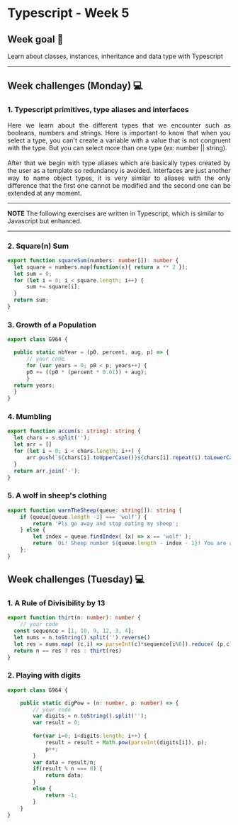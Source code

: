 # Typescript - Week 5

## Week goal 🏁
Learn about classes, instances, inheritance and data type with Typescript

---
## Week challenges (Monday) 💻

### 1. Typescript primitives, type aliases and interfaces

<div style="text-align: justify">Here we learn about the different 
types that we encounter such as booleans, numbers and strings. Here is important to know that when you select a type, you can't create a variable with a value that is not congruent with the type. But you can select more than one type (ex: number || string).<br><br>
After that we begin with type aliases which are basically types created by the user as a template so redundancy is avoided. Interfaces are just another way to name object types, it is very similar to aliases with the only difference that the first one cannot be modified and the second one can be extended at any moment.</div>

---
 **NOTE**
The following exercises are written in Typescript, which is similar to Javascript but enhanced. 

---


### 2. Square(n) Sum
```typescript
export function squareSum(numbers: number[]): number {
  let square = numbers.map(function(x){ return x ** 2 });
  let sum = 0;
  for (let i = 0; i < square.length; i++) {
      sum += square[i];
  }
  return sum;
}
```

### 3. Growth of a Population
```typescript
export class G964 {

  public static nbYear = (p0, percent, aug, p) => {
      // your code
      for (var years = 0; p0 < p; years++) {
      p0 += ((p0 * (percent * 0.01)) + aug);
      }
  return years;
  }
}
```

### 4. Mumbling
```typescript
export function accum(s: string): string {
  let chars = s.split('');
  let arr = []
  for (let i = 0; i < chars.length; i++) {
      arr.push(`${chars[i].toUpperCase()}${chars[i].repeat(i).toLowerCase()}`)
  }
  return arr.join('-');
}
```

### 5. A wolf in sheep's clothing
```typescript
export function warnTheSheep(queue: string[]): string {
    if (queue[queue.length -1] === 'wolf') {
        return 'Pls go away and stop eating my sheep';
    } else {
        let index = queue.findIndex( (x) => x == 'wolf' );
        return `Oi! Sheep number ${queue.length - index - 1}! You are about to be eaten by a wolf!`;
    };
}
```

## Week challenges (Tuesday) 💻

### 1. A Rule of Divisibility by 13
```typescript
export function thirt(n: number): number {
    // your code
  const sequence = [1, 10, 9, 12, 3, 4];
  let nums = n.toString().split('').reverse()
  let res = nums.map( (c,i) => parseInt(c)*sequence[i%6]).reduce( (p,c) => p += c );
  return n == res ? res : thirt(res)
}
```

### 2. Playing with digits
```typescript
export class G964 {

    public static digPow = (n: number, p: number) => {
        // your code
        var digits = n.toString().split('');
        var result = 0;
        
        for(var i=0; i<digits.length; i++) {
            result = result + Math.pow(parseInt(digits[i]), p);
            p++;
        }
        var data = result/n;
        if(result % n === 0) {
            return data;
        }
        else {
            return -1;
        }
    }
}
```
